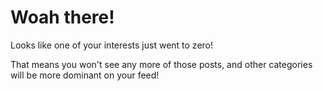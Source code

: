 # Woah there!

Looks like one of your interests just went to zero! 

That means you won't see any more of those posts, and other categories
will be more dominant on your feed!